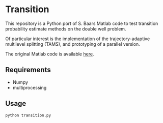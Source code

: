 # Transition

This repository is a Python port of S. Baars Matlab code to test
transition probability estimate methods on the double well problem.

Of particular interest is the implementation of the trajectory-adaptive multilevel splitting (TAMS),
and prototyping of a parallel version.

The original Matlab code is available [here](https://github.com/Sbte/transitions/tree/master/matlab).

## Requirements

* Numpy
* multiprocessing

## Usage

```
python transition.py
```

